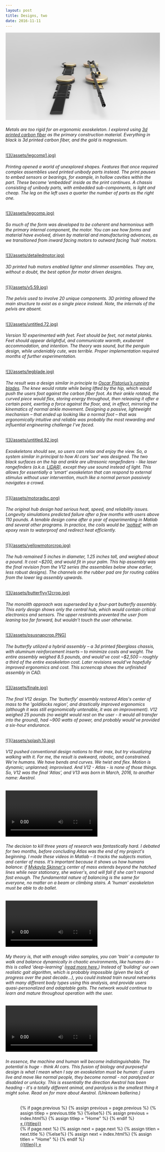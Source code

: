 ```yaml
---
layout: post
title: Designs, two
date: 2016-11-11
---
```

<a href="/assets/legcomp2.jpg" target="_blank">![](/assets/legcomp2.jpg)</a>
<h6>Metals are too rigid for an ergonomic exoskeleton. I explored using <a href="https://markforged.com/" target="_blank">3d printed carbon fiber</a> as the primary construction material. Everything in black is 3d printed carbon fiber, and the gold is magnesium.</h6>
<a href="/assets/legcomp1.jpg" target="_blank">![](/assets/legcomp1.jpg)</a>
<h6>Printing opened a world of unexplored shapes. Features that once required complex assemblies used printed unibody parts instead. The print pauses to embed sensors or bearings, for example, in hollow cavities within the part. These become 'embedded' inside as the print continues. A chassis consisting of unibody parts, with embedded sub-components, is light and cheap. The leg on the left uses a quarter the number of parts as the right one.</h6>
<a href="/assets/legcomp.jpg" target="_blank">![](/assets/legcomp.jpg)</a>
<h6>So much of the form was developed to be coherent and harmonious with the primary internal component, the motor. You can see how forms and material have evolved, driven by material and manufacturing advances, as we transitioned from inward facing motors to outward facing 'hub' motors.</h6>
<a href="/assets/detailedmotor.jpg" target="_blank">![](/assets/detailedmotor.jpg)</a>
<h6>3D printed hub motors enabled lighter and slimmer assemblies. They are, without a doubt, the best option for motor driven designs.</h6>
<a href="/assets/v5.59.jpg" target="_blank">![](/assets/v5.59.jpg)</a>
<h6>The pelvis used to involve 20 unique components. 3D printing allowed the main structure to exist as a single piece instead. Note, the internals of the pelvis are absent.</h6>
<a href="/assets/untitled.72.jpg" target="_blank">![](/assets/untitled.72.jpg)</a>
<h6>Version 10 experimented with feet. Feet should be feet, not metal planks. Feet should appear delightful, and communicate warmth, exuberant accommodation, and intention. The theory was sound, but the penguin design, while undeniably cute, was terrible. Proper implementation required months of further experimentation.</h6>
<a href="/assets/legblade.jpg" target="_blank">![](/assets/legblade.jpg)</a>
<h6>The result was a design similar in principle to <a href="https://en.wikipedia.org/wiki/Mechanics_of_Oscar_Pistorius'_running_blades
" target="_blank">Oscar Pistorius’s running blades</a>. The knee would rotate while being lifted by the hip, which would push the users foot against the carbon fiber foot. As their ankle rotated, the curved piece would flex, storing energy throughout, then releasing it after a certain point, exerting a force against the floor, and, in effect, mirroring the kinematics of normal ankle movement. Designing a passive, lightweight mechanism – that ended up looking like a normal foot – that was ergonomically intuitive and reliable was probably the most rewarding and influential engineering challenge I’ve faced.</h6>
<a href="/assets/untitled.92.jpg" target="_blank">![](/assets/untitled.92.jpg)</a>
<h6>Exoskeletons should see, so users can relax and enjoy the view. So, a system similar in principal to how AI cars ‘see’ was designed. The two black surfaces on the hip and ankle are ultrasonic rangefinders - like laser rangefinders (a.k.a. <a href="https://en.wikipedia.org/wiki/Lidar" target="_blank">LIDAR</a>), except they use sound instead of light. This allows for essentially a ‘smart’ exoskeleton that can respond to external stimulus without user intervention, much like a normal person passively navigates a crowd.</h6>
<a href="/assets/motoradsc.png" target="blank">![](/assets/motoradsc.png)</a>
<h6>The original hub design had serious heat, speed, and reliability issues. Longevity simulations predicted failure after a few months with users above 110 pounds. A tenable design came after a year of experimenting in Matlab and several other programs. In practice, the coils would be <a href="http://www.magicall.biz/wp-content/uploads/2014/10/potting-03.jpg" target="_blank">‘potted’</a> with an epoxy resin to waterproof and redirect heat efficiently. </h6>
<a href="/assets/yellowmotorcrop.jpg" target="blank">![](/assets/yellowmotorcrop.jpg)</a>
<h6>The hub remained 5 inches in diameter, 1.25 inches tall, and weighed about a pound. It cost ~$200, and would fit in your palm. This hip assembly was the final revision from the V12 series (the assemblies below show earlier, less robust designs). The channels on the rubber pad are for routing cables from the lower leg assembly upwards.</h6>
<a href="/assets/butterflyv12crop.jpg" target="_blank">![](/assets/butterflyv12crop.jpg)</a>
<h6>The monolith approach was superseded by a four-part butterfly assembly. This early design shows only the central hub, which would contain critical electronics and sensors. The upper restraints prevented the user from leaning too far forward, but wouldn’t touch the user otherwise.</h6>
<a href="assets/psusnapcrop.PNG" target="_blank">![](/assets/psusnapcrop.PNG)</a>
<h6>The butterfly utilized a hybrid assembly – a 3d printed fiberglass chassis, with aluminum reinforcement inserts – to minimize costs and weight. The entire assembly weighed 8.5 pounds, and would’ve cost ~$2,500 – roughly a third of the entire exoskeleton cost. Later revisions would've hopefully improved ergonomics and cost. This screencap shows the unfinished assembly in CAD.</h6>
<a href="/assets/finale.jpg" target="_blank">![](/assets/finale.jpg)</a>
<h6>The final V12 design. The ‘butterfly’ assembly restored Atlas's center of mass to the 'goldilocks region', and drastically improved ergonomics (although it was still ergonomically untenable, it was an improvement). V12 weighed 25 pounds (no weight would rest on the user - it would all transfer into the ground), had ~900 watts of power, and probably would’ve provided a six-hour endurance.</h6>
<a href="/assets/finale.5.jpg" target="_blank">![](/assets/splash.10.jpg)</a>
<h6>V12 pushed conventional design notions to their max, but try visualizing walking with it. For me, the result is awkward, robotic, and constrained. We're humans. We have bends and curves. We twist and flex. Motion is dynamic; unplanned; improvised. And V12 - Atlas - is none of those things. So, V12 was the final ‘Atlas’, and V13 was born in March, 2016, to another name: Awstrol.</h6>
<video controls autoplay>
    <source src="/assets/balancebeam.mp4">
</video>
<h6>The decision to kill three years of research was fantastically hard. I debated for two months, before concluding Atlas was the end of my project's beginning. I made these videos in Matlab – it tracks the subjects motion, and center of mass. It's important because it shows us how humans balance: if <a href="https://www.youtube.com/watch?v=wolPuHKrX9o&feature=youtu.be&t=36m50s" target="_blank">Mykayla Skinner's</a> center of mass extends beyond the hatched lines while near stationary, she waiver's, and will fall if she can't respond fast enough. The fundamental nature of balancing is the same for everyone, no matter on a beam or climbing stairs. <r8>A 'human' exoskeleton must be able to do ballet.</r8></h6>
<video controls autoplay>
    <source src="/assets/testCOManalysis.mp4">
</video>
<h6>My theory is, that with enough video samples, you can 'train' a computer to walk and balance dynamically in chaotic environments, like humans do - this is called 'deep-learning' (<a href="https://research.googleblog.com/2016/03/deep-learning-for-robots-learning-from.html" target="_blank">read more here.</a>) Instead of 'building' our own realistic gait algorithm, which is probably impossible (given the lack of progress over the past decade...), you could instead train neural networks with many different body types using this analysis, and provide users quasi-personalized and adaptable gaits. The network would continue to learn and mature throughout operation with the user.</h6>
<video controls autoplay>
    <source src="/assets/balanceballanalysis.mp4">
</video>
<h6>In essence, the machine and human will become indistinguishable. The potential is huge - think AI cars. This fusion of biology and purposeful design is what I mean when I say an exoskeleton must be human: if users live and move like normal people, they become normal - not paralyzed or disabled or unlucky. This is essentially the direction Awstrol has been heading - it's a totally different animal, and paralysis is the smallest thing it might solve. Read on for more about Awstrol. (Unknown ballerina.)</h6> 

<ul class="footer">
    <ul class="button">
        {% if page.previous %}
            {% assign previous = page.previous %}
            {% assign titlep = previous.title %}
        {%else%}
            {% assign previous = index.html%}
            {% assign titlep = "Home" %}
        {% endif %}
        <div class="button0"><a href="{{site.baseurl}}{{previous.url}}">&laquo; {{titlep}}</a></div>
        {% if page.next %}
            {% assign next = page.next %}
            {% assign titlen = next.title %}
        {%else%}
            {% assign next = index.html%}
            {% assign titlen = "Home" %}
        {% endif %}
        <div class="button0"><a href="{{site.baseurl}}{{next.url}}">{{titlen}} &raquo;</a></div>         
    </ul>
</ul>
